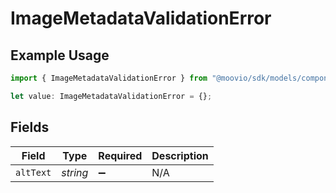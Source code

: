 # ImageMetadataValidationError

## Example Usage

```typescript
import { ImageMetadataValidationError } from "@moovio/sdk/models/components";

let value: ImageMetadataValidationError = {};
```

## Fields

| Field              | Type               | Required           | Description        |
| ------------------ | ------------------ | ------------------ | ------------------ |
| `altText`          | *string*           | :heavy_minus_sign: | N/A                |